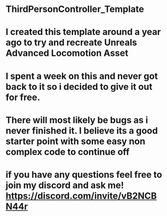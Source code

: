 # ThirdPersonController_Template

# I created this template around a year ago to try and recreate Unreals Advanced Locomotion Asset
# I spent a week on this and never got back to it so i decided to give it out for free.

# There will most likely be bugs as i never finished it. I believe its a good starter point with some easy non complex code to continue off

# if you have any questions feel free to join my discord and ask me! https://discord.com/invite/vB2NCBN44r